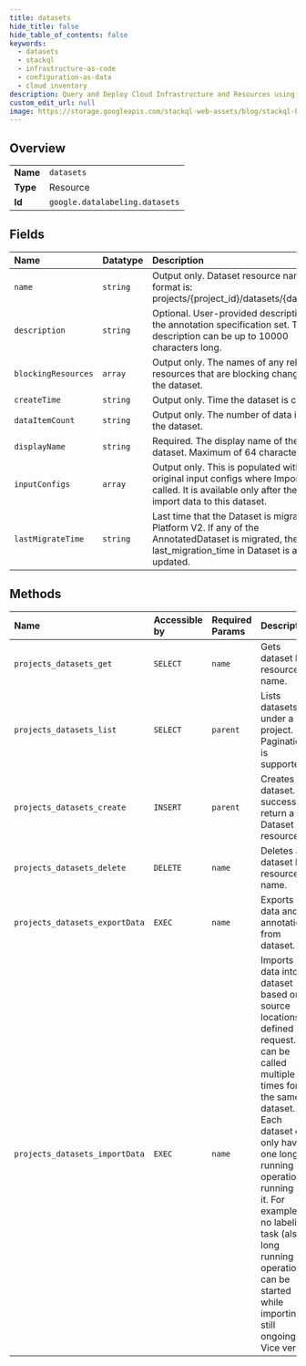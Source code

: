 ```yaml
---
title: datasets
hide_title: false
hide_table_of_contents: false
keywords:
  - datasets
  - stackql
  - infrastructure-as-code
  - configuration-as-data
  - cloud inventory
description: Query and Deploy Cloud Infrastructure and Resources using SQL
custom_edit_url: null
image: https://storage.googleapis.com/stackql-web-assets/blog/stackql-blog-post-featured-image.png
---
```

  
    

## Overview
<table><tbody>
<tr><td><b>Name</b></td><td><code>datasets</code></td></tr>
<tr><td><b>Type</b></td><td>Resource</td></tr>
<tr><td><b>Id</b></td><td><code>google.datalabeling.datasets</code></td></tr>
</tbody></table>

## Fields
| Name | Datatype | Description |
|:-----|:---------|:------------|
| `name` | `string` | Output only. Dataset resource name, format is: projects/{project_id}/datasets/{dataset_id} |
| `description` | `string` | Optional. User-provided description of the annotation specification set. The description can be up to 10000 characters long. |
| `blockingResources` | `array` | Output only. The names of any related resources that are blocking changes to the dataset. |
| `createTime` | `string` | Output only. Time the dataset is created. |
| `dataItemCount` | `string` | Output only. The number of data items in the dataset. |
| `displayName` | `string` | Required. The display name of the dataset. Maximum of 64 characters. |
| `inputConfigs` | `array` | Output only. This is populated with the original input configs where ImportData is called. It is available only after the clients import data to this dataset. |
| `lastMigrateTime` | `string` | Last time that the Dataset is migrated to AI Platform V2. If any of the AnnotatedDataset is migrated, the last_migration_time in Dataset is also updated. |
## Methods
| Name | Accessible by | Required Params | Description |
|:-----|:--------------|:----------------|:------------|
| `projects_datasets_get` | `SELECT` | `name` | Gets dataset by resource name. |
| `projects_datasets_list` | `SELECT` | `parent` | Lists datasets under a project. Pagination is supported. |
| `projects_datasets_create` | `INSERT` | `parent` | Creates dataset. If success return a Dataset resource. |
| `projects_datasets_delete` | `DELETE` | `name` | Deletes a dataset by resource name. |
| `projects_datasets_exportData` | `EXEC` | `name` | Exports data and annotations from dataset. |
| `projects_datasets_importData` | `EXEC` | `name` | Imports data into dataset based on source locations defined in request. It can be called multiple times for the same dataset. Each dataset can only have one long running operation running on it. For example, no labeling task (also long running operation) can be started while importing is still ongoing. Vice versa. |
